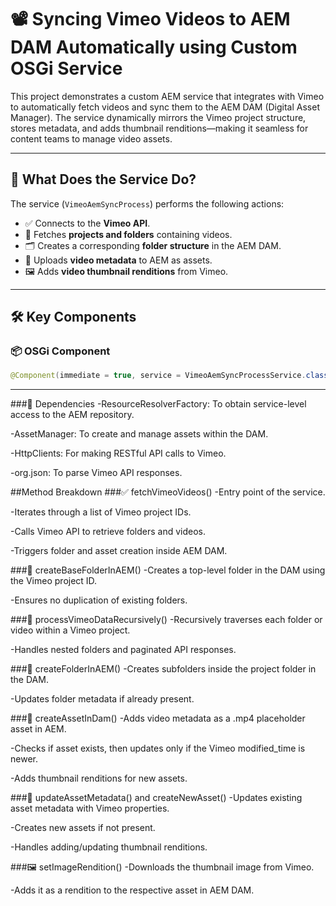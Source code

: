 # 📽️ Syncing Vimeo Videos to AEM DAM Automatically using Custom OSGi Service

This project demonstrates a custom AEM service that integrates with Vimeo to automatically fetch videos and sync them to the AEM DAM (Digital Asset Manager). The service dynamically mirrors the Vimeo project structure, stores metadata, and adds thumbnail renditions—making it seamless for content teams to manage video assets.

---

## 🔧 What Does the Service Do?

The service (`VimeoAemSyncProcess`) performs the following actions:

- ✅ Connects to the **Vimeo API**.
- 📁 Fetches **projects and folders** containing videos.
- 🗂️ Creates a corresponding **folder structure** in the AEM DAM.
- 📝 Uploads **video metadata** to AEM as assets.
- 🖼️ Adds **video thumbnail renditions** from Vimeo.

---

## 🛠️ Key Components

### 📦 OSGi Component

```java
@Component(immediate = true, service = VimeoAemSyncProcessService.class)
```
---

###🔑 Dependencies
-ResourceResolverFactory: To obtain service-level access to the AEM repository.

-AssetManager: To create and manage assets within the DAM.

-HttpClients: For making RESTful API calls to Vimeo.

-org.json: To parse Vimeo API responses.


 ##Method Breakdown
###✅ fetchVimeoVideos()
-Entry point of the service.

-Iterates through a list of Vimeo project IDs.

-Calls Vimeo API to retrieve folders and videos.

-Triggers folder and asset creation inside AEM DAM.

###📁 createBaseFolderInAEM()
-Creates a top-level folder in the DAM using the Vimeo project ID.

-Ensures no duplication of existing folders.

###🔁 processVimeoDataRecursively()
-Recursively traverses each folder or video within a Vimeo project.

-Handles nested folders and paginated API responses.

###📂 createFolderInAEM()
-Creates subfolders inside the project folder in the DAM.

-Updates folder metadata if already present.

###🎥 createAssetInDam()
-Adds video metadata as a .mp4 placeholder asset in AEM.

-Checks if asset exists, then updates only if the Vimeo modified_time is newer.

-Adds thumbnail renditions for new assets.

###🧠 updateAssetMetadata() and createNewAsset()
-Updates existing asset metadata with Vimeo properties.

-Creates new assets if not present.

-Handles adding/updating thumbnail renditions.

###🖼️ setImageRendition()
-Downloads the thumbnail image from Vimeo.

-Adds it as a rendition to the respective asset in AEM DAM.
